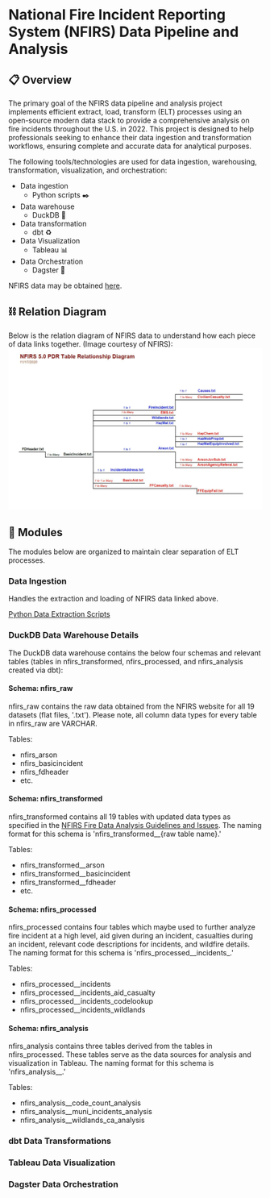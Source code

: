 # National Fire Incident Reporting System (NFIRS) Data Pipeline and Analysis
## :clipboard: Overview
The primary goal of the NFIRS data pipeline and analysis project implements efficient extract, load, transform (ELT) processes using an open-source modern data stack to provide a comprehensive analysis on fire incidents throughout the U.S. in 2022. This project is designed to help professionals seeking to enhance their data ingestion and transformation workflows, ensuring complete and accurate data for analytical purposes.

The following tools/technologies are used for data ingestion, warehousing, transformation, visualization, and orchestration:
- Data ingestion
  - Python scripts ✒️
- Data warehouse
  - DuckDB 🦆
- Data transformation
  - dbt ♻️
- Data Visualization
  - Tableau 📊
- Data Orchestration
    - Dagster 🎻

NFIRS data may be obtained [here](https://www.fema.gov/about/openfema/data-sets/fema-usfa-nfirs-annual-data).

## ⛓️ Relation Diagram
Below is the relation diagram of NFIRS data to understand how each piece of data links together. (Image courtesy of NFIRS):
![Relation Diagram](https://github.com/jaflores10/nfirs-data-pipeline/blob/main/nfirs_relation_diagram.JPG)

## 💠 Modules
The modules below are organized to maintain clear separation of ELT processes.

### Data Ingestion
Handles the extraction and loading of NFIRS data linked above.

[Python Data Extraction Scripts](https://github.com/jaflores10/nfirs-data-pipeline/tree/main/python_scripts)

### DuckDB Data Warehouse Details
The DuckDB data warehouse contains the below four schemas and relevant tables (tables in nfirs_transformed, nfirs_processed, and nfirs_analysis created via dbt):

#### Schema: nfirs_raw
nfirs_raw contains the raw data obtained from the NFIRS website for all 19 datasets (flat files, '.txt'). Please note, all column data types for every table in nfirs_raw are VARCHAR.

Tables:
- nfirs_arson
- nfirs_basicincident
- nfirs_fdheader
- etc.

#### Schema: nfirs_transformed
nfirs_transformed contains all 19 tables with updated data types as specified in the [NFIRS Fire Data Analysis Guidelines and Issues](https://www.usfa.fema.gov/downloads/pdf/nfirs/nfirs_data_analysis_guidelines_issues.pdf). The naming format for this schema is 'nfirs_transformed__{raw table name}.'

Tables:
- nfirs_transformed__arson
- nfirs_transformed__basicincident
- nfirs_transformed__fdheader
- etc.

#### Schema: nfirs_processed
nfirs_processed contains four tables which maybe used to further analyze fire incident at a high level, aid given during an incident, casualties during an incident, relevant code descriptions for incidents, and wildfire details. The naming format for this schema is 'nfirs_processed__incidents_.'

Tables:
- nfirs_processed__incidents
- nfirs_processed__incidents_aid_casualty
- nfirs_processed__incidents_codelookup
- nfirs_processed__incidents_wildlands

#### Schema: nfirs_analysis
nfirs_analysis contains three tables derived from the tables in nfirs_processed. These tables serve as the data sources for analysis and visualization in Tableau. The naming format for this schema is 'nfirs_analysis__.'

Tables:
- nfirs_analysis__code_count_analysis
- nfirs_analysis__muni_incidents_analysis
- nfirs_analysis__wildlands_ca_analysis

### dbt Data Transformations


### Tableau Data Visualization


### Dagster Data Orchestration

